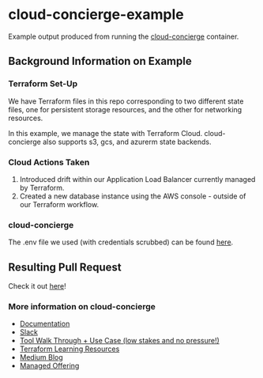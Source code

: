 # cloud-concierge-example
Example output produced from running the [cloud-concierge](https://github.com/dragondrop-cloud/cloud-concierge) container.

## Background Information on Example
### Terraform Set-Up
We have Terraform files in this repo corresponding to two different state files, one for persistent storage resources, and the other for networking resources.

In this example, we manage the state with Terraform Cloud. cloud-concierge also supports s3, gcs, and azurerm state backends. 

### Cloud Actions Taken
1) Introduced drift within our Application Load Balancer currently managed by Terraform.
2) Created a new database instance using the AWS console - outside of our Terraform workflow.

### cloud-concierge
The .env file we used (with credentials scrubbed) can be found [here](demo.env).

## Resulting Pull Request
Check it out [here](https://github.com/dragondrop-cloud/cloud-concierge-example/pull/3)!

### More information on cloud-concierge
- [Documentation](https://docs.cloudconcierge.io)
- [Slack](https://cloud-concierge.slack.com/join/shared_invite/zt-1xx3sqsb6-cekIXs2whccZvbU81Xn5qg#/shared-invite/email)
- [Tool Walk Through + Use Case (low stakes and no pressure!)](https://calendly.com/dragondrop-cloud/cloud-concierge-walk-through)
- [Terraform Learning Resources](https://dragondrop.cloud/learn/terraform/)
- [Medium Blog](https://medium.com/@hello_9187)
- [Managed Offering](https://dragondrop.cloud/how-it-works/)


